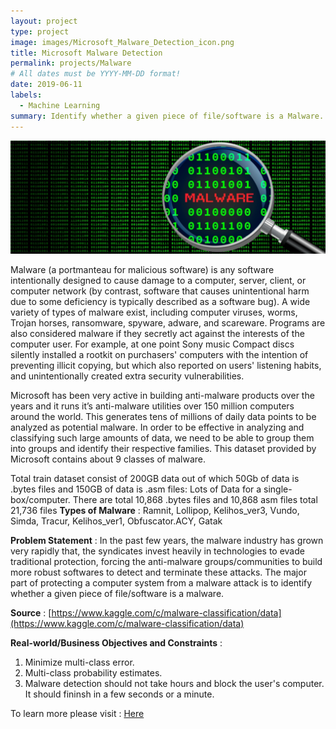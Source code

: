 ```yaml
---
layout: project
type: project
image: images/Microsoft_Malware_Detection_icon.png
title: Microsoft Malware Detection
permalink: projects/Malware
# All dates must be YYYY-MM-DD format!
date: 2019-06-11
labels:
  - Machine Learning
summary: Identify whether a given piece of file/software is a Malware.
---
```


<img class="ui image" src="../images/Microsoft_Malware_Detection_Banner.png">

Malware (a portmanteau for malicious software) is any software intentionally designed to cause damage to a computer, server, client, or computer network (by contrast, software that causes unintentional harm due to some deficiency is typically described as a software bug). A wide variety of types of malware exist, including computer viruses, worms, Trojan horses, ransomware, spyware, adware, and scareware. Programs are also considered malware if they secretly act against the interests of the computer user. For example, at one point Sony music Compact discs silently installed a rootkit on purchasers' computers with the intention of preventing illicit copying, but which also reported on users' listening habits, and unintentionally created extra security vulnerabilities.

Microsoft has been very active in building anti-malware products over the years and it runs it’s anti-malware utilities over 150 million computers around the world. This generates tens of millions of daily data points to be analyzed as potential malware. In order to be effective in analyzing and classifying such large amounts of data, we need to be able to group them into groups and identify their respective families. This dataset provided by Microsoft contains about 9 classes of malware.

Total train dataset consist of 200GB data out of which 50Gb of data is .bytes files and 150GB of data is .asm files:
Lots of Data for a single-box/computer.
There are total 10,868 .bytes files and 10,868 asm files total 21,736 files
<b>Types of Malware</b> : Ramnit, Lollipop, Kelihos_ver3, Vundo, Simda, Tracur, Kelihos_ver1, Obfuscator.ACY, Gatak

<b>Problem Statement</b> : In the past few years, the malware industry has grown very rapidly that, the syndicates invest heavily in technologies to evade traditional protection, forcing the anti-malware groups/communities to build more robust softwares to detect and terminate these attacks. The major part of protecting a computer system from a malware attack is to identify whether a given piece of file/software is a malware.

<b>Source</b> : [https://www.kaggle.com/c/malware-classification/data](https://www.kaggle.com/c/malware-classification/data)

<b>Real-world/Business Objectives and Constraints</b> : 
1. Minimize multi-class error.
2. Multi-class probability estimates.
3. Malware detection should not take hours and block the user's computer. It should fininsh in a few seconds or a minute.

To learn more please visit : [Here](https://github.com/Souravban/Microsoft-Malware-Detection)
